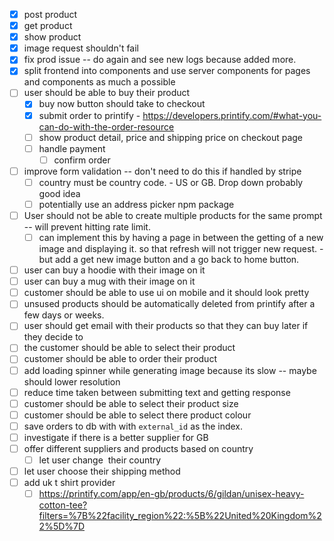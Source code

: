 - [x] post product
- [x] get product
- [x] show product
- [x] image request shouldn't fail
- [x] fix prod issue -- do again and see new logs because added more.
- [x] split frontend into components and use server components for pages and components as much a possible
- [ ] user should be able to buy their product
  - [x] buy now button should take to checkout
  - [x] submit order to printify - https://developers.printify.com/#what-you-can-do-with-the-order-resource
  - [ ] show product detail, price and shipping price on checkout page
  - [ ] handle payment
    - [ ] confirm order
- [ ] improve form validation -- don't need to do this if handled by stripe
  - [ ] country must be country code. - US or GB. Drop down probably good idea
  - [ ] potentially use an address picker npm package
- [ ] User should not be able to create multiple products for the same prompt -- will prevent hitting rate limit.
  - [ ] can implement this by having a page in between the getting of a new image and displaying it. so that refresh will not trigger new request. - but add a get new image button and a go back to home button.
- [ ] user can buy a hoodie with their image on it
- [ ] user can buy a mug with their image on it
- [ ] customer should be able to use ui on mobile and it should look pretty
- [ ] unsused products should be automatically deleted from printify after a few days or weeks.
- [ ] user should get email with their products so that they can buy later if they decide to
- [ ] the customer should be able to select their product
- [ ] customer should be able to order their product
- [ ] add loading spinner while generating image because its slow -- maybe should lower resolution
- [ ] reduce time taken between submitting text and getting response
- [ ] customer should be able to select their product size
- [ ] customer should be able to select there product colour
- [ ] save orders to db with with `external_id` as the index.
- [ ] investigate if there is a better supplier for GB
- [ ] offer different suppliers and products based on country
  - [ ] let user change  their country
- [ ] let user choose their shipping method
- [ ] add uk t shirt provider
  - [ ] https://printify.com/app/en-gb/products/6/gildan/unisex-heavy-cotton-tee?filters=%7B%22facility_region%22:%5B%22United%20Kingdom%22%5D%7D
